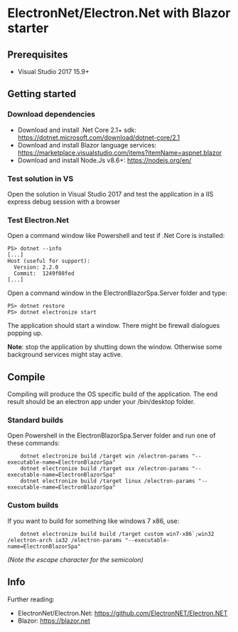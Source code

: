 # ElectronNet/Electron.Net with Blazor starter

## Prerequisites
* Visual Studio 2017 15.9+

## Getting started
### Download dependencies
* Download and install .Net Core 2.1+ sdk: https://dotnet.microsoft.com/download/dotnet-core/2.1
* Download and install Blazor language services: https://marketplace.visualstudio.com/items?itemName=aspnet.blazor
* Download and install Node.Js v8.6+: https://nodejs.org/en/

### Test solution in VS
Open the solution in Visual Studio 2017 and test the application in a IIS express debug session with a browser

### Test Electron.Net
Open a command window like Powershell and test if .Net Core is installed:
```console
PS> dotnet --info
[...]
Host (useful for support):
  Version: 2.2.0
  Commit:  1249f08fed
[...]
```

Open a command window in the ElectronBlazorSpa.Server folder and type:
```console
PS> dotnet restore
PS> dotnet electronize start
```

The application should start a window. There might be firewall dialogues popping up.

**Note**: stop the application by shutting down the window. Otherwise some background services might stay active.

## Compile
Compiling will produce the OS specific build of the application. The end result should be an electron app under your /bin/desktop folder. 

### Standard builds
Open Powershell in the ElectronBlazorSpa.Server folder and run one of these commands:
```console
    dotnet electronize build /target win /electron-params "--executable-name=ElectronBlazorSpa"
    dotnet electronize build /target osx /electron-params "--executable-name=ElectronBlazorSpa"
    dotnet electronize build /target linux /electron-params "--executable-name=ElectronBlazorSpa"
```

### Custom builds
If you want to build for something like windows 7 x86, use:
```console
    dotnet electronize build build /target custom win7-x86`;win32 /electron-arch ia32 /electron-params "--executable-name=ElectronBlazorSpa"
```
*(Note the escape character for the semicolon)*

## Info
Further reading:
* ElectronNet/Electron.Net: https://github.com/ElectronNET/Electron.NET
* Blazor: https://blazor.net



